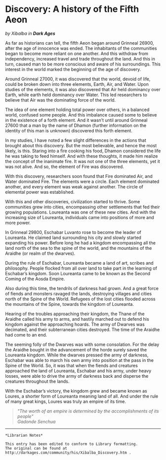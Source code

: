 # Discovery: A history of the Fifth Aeon

_by Xibalba in_ ___Dark Ages___

As far as historians can tell, the fifth Aeon began around Grinneal 26900, after the age of innocence was ended. The inhabitants of the communities began to become more reliant on one another. And this withdraw from independency, increased travel and trade throughout the land. And this in turn, caused man to be more conscious and aware of his surroundings. This interest in the world marked the beginning of the age of discovery.

Around Grinneal 27000, it was discovered that the world, devoid of life, could be broken down into three elements, Earth, Air, and Water. Upon studies of the elements, it was also discovered that Air held dominancy over Earth, while earth held dominancy over Water. This led researchers to believe that Air was the dominating force of the world.

The idea of one element holding total power over others, in a balanced world, confused some people. And this imbalance caused some to believe in the existence of a forth element. And it wasn’t until around Grinneal 27600 that a man by the name of Dhamon (further information on the identity of this man is unknown) discovered this forth element.

In my studies, I have noted a few slight differences in the actions that brought about this discovery. But the most believable, and hence the most likely, is this. Staring into a fire cooking his food, Dhamon considered the life he was taking to feed himself. And with these thoughts, it made him realize the concept of the inanimate fire. It was not one of the three elements, yet it was not alive. And so, the element of Fire was discovered.

With this discovery, researchers soon found that Fire dominated Air, and Water dominated Fire. The elements were a circle. Each element dominated another, and every element was weak against another. The circle of elemental power was established.

With this and other discoveries, civilization started to thrive. Some communities grew into cities, encompassing other settlements that fed their growing populations. Loureanta was one of these new cities. And with the increasing size of Loureanta, individuals came into positions of more and more power.

In Grinneal 29800, Eschabar Luvanto rose to become the leader of Loureanta. He claimed land surrounding his city and slowly started expanding his power. Before long he had a kingdom encompassing all the land north of the sea to the spine of the world, and the mountains of the Araidhe (or realm of the dwarves).

During the rule of Eschabar, Loureanta became a land of art, scribes and philosophy. People flocked from all over land to take part in the learning of Eschabar’s kingdom. Soon Loureanta came to be known as the Second Coming of the Aosda Empire.

Also during this time, the tendrils of darkness had grown. And a great force of fiends and monsters ravaged the lands, destroying villages and cities north of the Spine of the World. Refugees of the lost cities flooded across the mountains of the Spine, towards the kingdom of Loureanta.

Hearing of the troubles approaching their kingdom, the Thane of the Araidhe called his army to arms, and hastily marched out to defend his kingdom against the approaching hoards. The army of Dwarves was decimated, and their subterranean cities destroyed. The time of the Araidhe had come to an end.

The seeming folly of the Dwarves was with some consolation. For the delay the Araidhe bought in the advancement of the horde surely saved the Loureanta kingdom. While the dwarves pressed the army of darkness, Eschabar was able to march his own army into position at the pass in the Spine of the World. So, it was that when the fiends and creatures approached the land of Loureanta, Eschabar and his army, under heavy losses, were able to drive the army of darkness back and disperse the creatures throughout the lands.

With the Eschabar’s victory, the kingdom grew and became known as Loures, a shorter form of Loureanta meaning land of all. And under the rule of many great kings, Loures was truly an empire of its time.

>_"The worth of an empire is determined by the accomplishments of its people"_   
>_Gadonde Senchua_

***

```
*Librarian Notes*

This entry has been edited to conform to Library formatting.
The original can be found at http://darkages.com/community/his/Xibalba_Discovery.htm .
```
